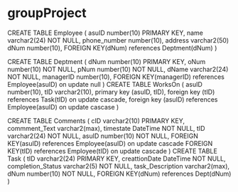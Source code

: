 # groupProject
CREATE TABLE Employee (
     asuID number(10) PRIMARY KEY,
     name varchar2(24) NOT NULL,
     phone_number number(10),
     address varchar2(50)
     dNum number(10),
     FOREIGN KEY(dNum) references Deptment(dNum)
     )

CREATE TABLE Deptment (
     dNum number(10) PRIMARY KEY,
     oNum number(10) NOT NULL,
     pNum number(10) NOT NULL,
     dName varchar2(24) NOT NULL,
     managerID number(10),
     FOREIGN KEY(managerID) references Employee(asuID)
         on update null
     )
CREATE TABLE WorksOn (
     asuID number(10),
     tID varchar2(10),
     primary key (asuID, tID),
     foreign key (tID) references Task(tID)
          on update cascade,
     foreign key (asuID) references Employee(asuID)
          on update cascase
          )

CREATE TABLE Comments (
     cID varchar2(10) PRIMARY KEY,
     commment_Text varchar2(max),
     timestate DateTime NOT NULL,
     tID varchar2(24) NOT NULL,
     asuID number(10) NOT NULL,
     FOREIGN KEY(asuID) references Employee(asuID)
          on update cascade
     FOREIGN KEY(tID) references Employee(tID)
          on update cascade
          )
CREATE TABLE Task (
     tID varchar2(24) PRIMARY KEY,
     creattionDate DateTime NOT NULL,
     completion_Status varchar2(5) NOT NULL,
     task_Description varchar2(max),
     dNum number(10) NOT NULL,
     FOREIGN KEY(dNum) references Dept(dNum)
     )
